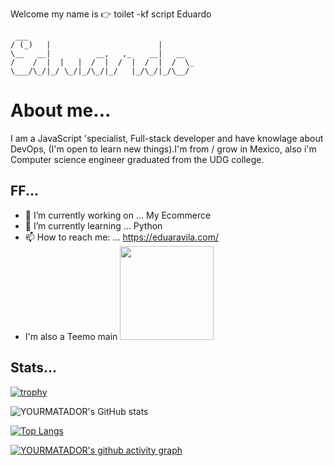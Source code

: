 Welcome my name is 👉 toilet -kf script Eduardo
```
 ___
/ (_)   |                        |
\__   __|          __,   ,_    __|   __
/    /  |  |   |  /  |  /  |  /  |  /  \_
\___/\_/|_/ \_/|_/\_/|_/   |_/\_/|_/\__/
```

# About me...
I am a JavaScript 'specialist, Full-stack developer and have knowlage about DevOps, (I'm open to learn new things).I'm from / grow in Mexico, also i'm Computer science engineer graduated from the UDG college.
        


<!-- 😊 -->


## FF...

- 🔭 I’m currently working on ... My Ecommerce
- 🌱 I’m currently learning ... Python
- 📫 How to reach me: ... https://eduaravila.com/
- I'm also a Teemo main <img src="https://media.giphy.com/media/yFITIolMdd25q/giphy.gif" height="auto" width="150"/>



## Stats...

[![trophy](https://github-profile-trophy.vercel.app/?username=YOURMATADOR&theme=gruvbox)](https://github.com/YOURMATADOR/github-profile-trophy)

![YOURMATADOR's GitHub stats](https://github-readme-stats.vercel.app/api?username=YOURMATADOR&show_icons=true&border_radius=0&theme=cobalt)

[![Top Langs](https://github-readme-stats.vercel.app/api/top-langs/?username=YOURMATADOR&langs_count=8)](https://github.com/YOURMATADOR/github-readme-stats)

[![YOURMATADOR's github activity graph](https://githubstatsyourmatador.herokuapp.com/graph?username=YOURMATADOR&theme=rogue)](https://github.com/YOURMATADOR/github-readme-activity-graph)
